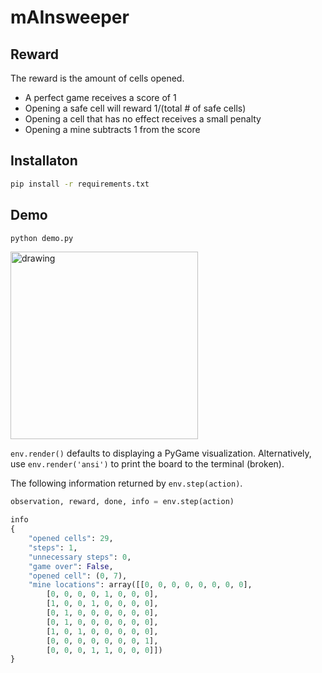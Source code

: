 # mAInsweeper

## Reward
The reward is the amount of cells opened.
- A perfect game receives a score of 1
- Opening a safe cell will reward 1/(total # of safe cells)
- Opening a cell that has no effect receives a small penalty
- Opening a mine subtracts 1 from the score

## Installaton
```bash
pip install -r requirements.txt
```

## Demo
```bash
python demo.py
```
<img src="https://i.imgur.com/mKe3vwd.gif" alt="drawing" width="300"/>

`env.render()` defaults to displaying a PyGame visualization.
Alternatively, use `env.render('ansi')` to print
the board to the terminal (broken).

The following information returned by `env.step(action)`.

```python
observation, reward, done, info = env.step(action)
```
```python
info
{
    "opened cells": 29,
    "steps": 1,
    "unnecessary steps": 0,
    "game over": False,
    "opened cell": (0, 7),
    "mine locations": array([[0, 0, 0, 0, 0, 0, 0, 0],
        [0, 0, 0, 0, 1, 0, 0, 0],
        [1, 0, 0, 1, 0, 0, 0, 0],
        [0, 1, 0, 0, 0, 0, 0, 0],
        [0, 1, 0, 0, 0, 0, 0, 0],
        [1, 0, 1, 0, 0, 0, 0, 0],
        [0, 0, 0, 0, 0, 0, 0, 1],
        [0, 0, 0, 1, 1, 0, 0, 0]])
}
```
